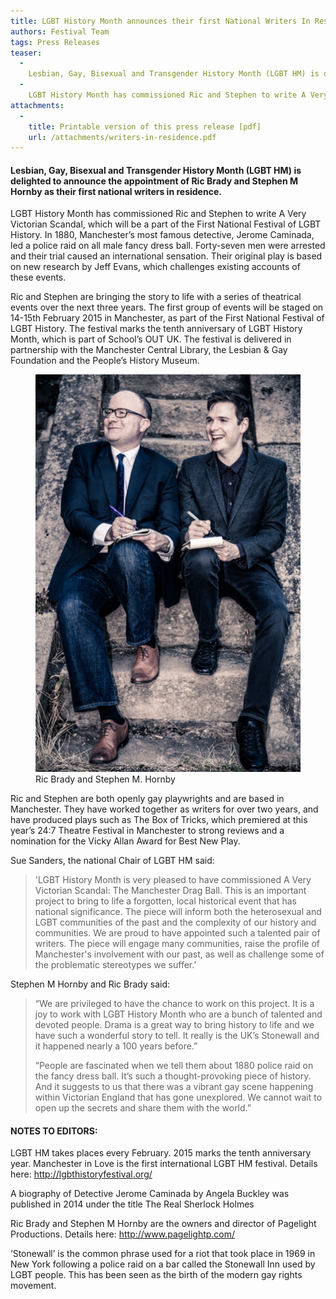 ```yaml
---
title: LGBT History Month announces their first National Writers In Residence
authors: Festival Team
tags: Press Releases
teaser:
  -
    Lesbian, Gay, Bisexual and Transgender History Month (LGBT HM) is delighted to announce the appointment of Ric Brady and Stephen M Hornby as their first national writers in residence.
  -
    LGBT History Month has commissioned Ric and Stephen to write A Very Victorian Scandal, which will be a part of the First National Festival of LGBT History. In 1880, Manchester’s most famous detective, Jerome Caminada, led a police raid on all male fancy dress ball. Forty-seven men were arrested and their trial caused an international sensation. Their original play is based on new research by Jeff Evans, which challenges existing accounts of these events.
attachments: 
  -
    title: Printable version of this press release [pdf]
    url: /attachments/writers-in-residence.pdf
--- 
```

#### Lesbian, Gay, Bisexual and Transgender History Month (LGBT HM) is delighted to announce the appointment of Ric Brady and Stephen M Hornby as their first national writers in residence.


LGBT History Month has commissioned Ric and Stephen to write A Very Victorian Scandal, which will be a part of the First National Festival of LGBT History. In 1880, Manchester’s most famous detective, Jerome Caminada, led a police raid on all male fancy dress ball. Forty-seven men were arrested and their trial caused an international sensation. Their original play is based on new research by Jeff Evans, which challenges existing accounts of these events.

Ric and Stephen are bringing the story to life with a series of theatrical events over the next three years. The first group of events will be staged on 14-15th February 2015 in Manchester, as part of the First National Festival of LGBT History. The festival marks the tenth anniversary of LGBT History Month, which is part of School’s OUT UK. The festival is delivered in partnership with the Manchester Central Library, the Lesbian & Gay Foundation and the People’s History Museum.

<figure>
    <img src="/images/blog/lgbt-hm-writers-in-residence/PagelightProductions-427x640.png" alt="Ric Brady and Stephen M. Hornby">
    <figcaption>Ric Brady and Stephen M. Hornby</figcaption>
</figure>

Ric and Stephen are both openly gay playwrights and are based in Manchester. They have worked together as writers for over two years, and have produced plays such as The Box of Tricks, which premiered at this year’s 24:7 Theatre Festival in Manchester to strong reviews and a nomination for the Vicky Allan Award for Best New Play.

Sue Sanders, the national Chair of LGBT HM said: 

> 'LGBT History Month is very pleased to have commissioned A Very Victorian Scandal: The Manchester Drag Ball. This is an important project to bring to life a forgotten, local historical event that has national significance.  The piece will inform both the heterosexual and LGBT communities of the past and the complexity of our history and communities.  We are proud to have appointed such a talented pair of writers. The piece will engage many communities, raise the profile of Manchester's involvement with our past, as well as challenge some of the problematic stereotypes we suffer.’  

Stephen M Hornby and Ric Brady said:

> “We are privileged to have the chance to work on this project. It is a joy to work with LGBT History Month who are a bunch of talented and devoted people. Drama is a great way to bring history to life and we have such a wonderful story to tell. It really is the UK’s Stonewall and it happened nearly a 100 years before.”
> 
> “People are fascinated when we tell them about 1880 police raid on the fancy dress ball. It’s such a thought-provoking piece of history.  And it suggests to us that there was a vibrant gay scene happening within Victorian England that has gone unexplored. We cannot wait to open up the secrets and share them with the world.”

#### NOTES TO EDITORS:

LGBT HM takes places every February. 2015 marks the tenth anniversary year.
Manchester in Love is the first international LGBT HM festival.  Details here: http://lgbthistoryfestival.org/

A biography of Detective Jerome Caminada by Angela Buckley was published in 2014 under the title The Real Sherlock Holmes

Ric Brady and Stephen M Hornby are the owners and director of Pagelight Productions. Details here: http://www.pagelightp.com/

‘Stonewall’ is the common phrase used for a riot that took place in 1969 in New York following a police raid on a bar called the Stonewall Inn used by LGBT people.  This has been seen as the birth of the modern gay rights movement.
